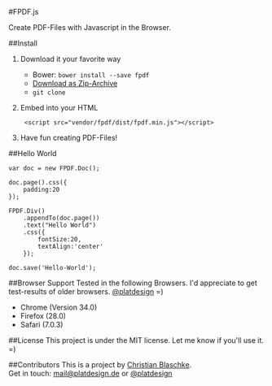 #FPDF.js

Create PDF-Files with Javascript in the Browser.


##Install
1. Download it your favorite way
	- Bower: `bower install --save fpdf`
 	- [Download as Zip-Archive]()
 	- `git clone `
2. Embed into your HTML
		
		<script src="vendor/fpdf/dist/fpdf.min.js"></script>

3. Have fun creating PDF-Files!


##Hello World

	var doc = new FPDF.Doc();

	doc.page().css({
		padding:20
	});

	FPDF.Div()
		.appendTo(doc.page())
		.text("Hello World")
		.css({
			fontSize:20,
			textAlign:'center'
		});

	doc.save('Hello-World');





##Browser Support
Tested in the following Browsers. I'd appreciate to get test-results of older browsers. [@platdesign](https://twitter.com/platdesign) =)

- Chrome (Version 34.0)
- Firefox (28.0)
- Safari (7.0.3)


##License
This project is under the MIT license. Let me know if you'll use it. =)


##Contributors
This is a project by [Christian Blaschke](http://platdesign.de).	 
Get in touch: [mail@platdesign.de](mailto:mail@platdesign.de) or [@platdesign](https://twitter.com/platdesign)



